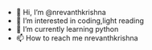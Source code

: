 - 👋 Hi, I’m @nrevanthkrishna
- 👀 I’m interested in coding,light reading
- 🌱 I’m currently learning python
- 📫 How to reach me nrevanthkrishna

<!---
nrevanthkrishna/nrevanthkrishna is a ✨ special ✨ repository because its `README.md` (this file) appears on your GitHub profile.
You can click the Preview link to take a look at your changes.
--->
